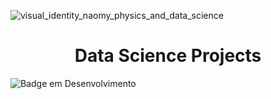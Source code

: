 ![visual_identity_naomy_physics_and_data_science](https://user-images.githubusercontent.com/73078250/164479544-1c66329b-8b81-419b-93f1-2047bb7b2674.png)
# <h1 align="center"> Data Science Projects </h1>
![Badge em Desenvolvimento](http://img.shields.io/static/v1?label=STATUS&message=EM%20DESENVOLVIMENTO&color=9cf&style=for-the-badge)
